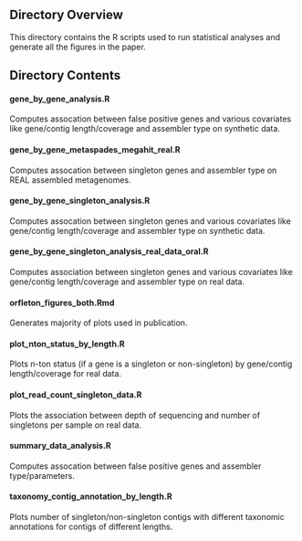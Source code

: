 ## Directory Overview
This directory contains the R scripts used to run statistical analyses and generate all the figures in the paper.

## Directory Contents
#### gene_by_gene_analysis.R 
Computes assocation between false positive genes and various covariates like gene/contig length/coverage and assembler type on synthetic data.

#### gene_by_gene_metaspades_megahit_real.R 
Computes assocation between singleton genes and assembler type on REAL assembled metagenomes.

#### gene_by_gene_singleton_analysis.R 	
Computes assocation between singleton genes and various covariates like gene/contig length/coverage and assembler type on synthetic data.

#### gene_by_gene_singleton_analysis_real_data_oral.R 	
Computes association between singleton genes and various covariates like gene/contig length/coverage and assembler type on real data.

#### orfleton_figures_both.Rmd 	
Generates majority of plots used in publication.

#### plot_nton_status_by_length.R 	
Plots n-ton status (if a gene is a singleton or non-singleton) by gene/contig length/coverage for real data.

#### plot_read_count_singleton_data.R 
Plots the association between depth of sequencing and number of singletons per sample on real data.

#### summary_data_analysis.R 	
Computes assocation between false positive genes and assembler type/parameters.

#### taxonomy_contig_annotation_by_length.R
Plots number of singleton/non-singleton contigs with different taxonomic annotations for contigs of different lengths.
